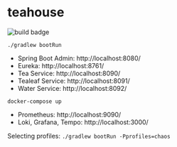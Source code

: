 # teahouse

![build badge](https://github.com/jonatan-ivanov/teahouse/actions/workflows/gradle.yml/badge.svg)

`./gradlew bootRun`
- Spring Boot Admin: http://localhost:8080/
- Eureka: http://localhost:8761/
- Tea Service: http://localhost:8090/
- Tealeaf Service: http://localhost:8091/
- Water Service: http://localhost:8092/
  
`docker-compose up`
- Prometheus: http://localhost:9090/
- Loki, Grafana, Tempo: http://localhost:3000/

Selecting profiles:
`./gradlew bootRun -Pprofiles=chaos`
